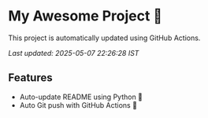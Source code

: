# My Awesome Project 🚀

This project is automatically updated using GitHub Actions.

_Last updated: 2025-05-07 22:26:28 IST_

## Features
- Auto-update README using Python 🐍
- Auto Git push with GitHub Actions 🤖
